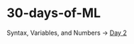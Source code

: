 # 30-days-of-ML

Syntax, Variables, and Numbers → [Day 2](https://github.com/ipshitag/30-days-of-ML/blob/main/exercise-syntax-variables-and-numbers.ipynb)
